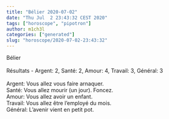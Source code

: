 ```yaml
---
title: "Bélier 2020-07-02"
date: "Thu Jul  2 23:43:32 CEST 2020"
tags: ["horoscope", "pipotron"]
author: m1ch3l
categories: ["generated"]
slug: "horoscope/2020-07-02-23:43:32"
---
```


Bélier<br>
<br>
Résultats - Argent: 2, Santé: 2, Amour: 4, Travail: 3, Général: 3<br>
<br>
Argent:  Vous allez vous faire arnaquer. <br>
Santé:   Vous allez mourir (un jour). Foncez.<br>
Amour:   Vous allez avoir un enfant. <br>
Travail: Vous allez être l’employé du mois. <br>
Général: L’avenir vient en petit pot.<br>
